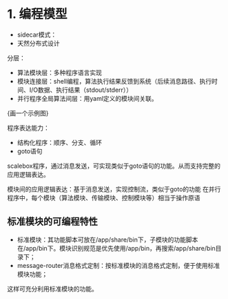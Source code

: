 # 1. 编程模型


- sidecar模式：
- 天然分布式设计

分层：
- 算法模块层：多种程序语言实现
- 模块连接层：shell编程，算法执行结果反馈到系统（后续消息路径、执行时间、I/O数据、执行结果（stdout/stderr））
- 并行程序全局算法间层：用yaml定义的模块间关联。

{画一个示例图}

程序表达能力：
- 结构化程序：顺序、分支、循环
- goto语句

scalebox程序，通过消息发送，可实现类似于goto语句的功能。从而支持完整的应用逻辑表达。

模块间的应用逻辑表达：基于消息发送，实现控制流，类似于goto的功能
    在并行程序中，每个模块（算法模块、传输模块、控制模块等）相当于操作原语    
    

## 标准模块的可编程特性

- 标准模块：其功能脚本可放在/app/share/bin下，子模块的功能脚本在/app/bin下。模块识别规范是优先使用/app/bin，再搜索/app/share/bin目录下；
- message-router消息格式定制：按标准模块的消息格式定制，便于使用标准模块功能；

这样可充分利用标准模块的功能。


